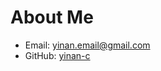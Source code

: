 # About Me

- Email: [yinan.email@gmail.com](mailto:yinan.email@gmail.com)
- GitHub: [yinan-c](https://github.com/yinan-c)
